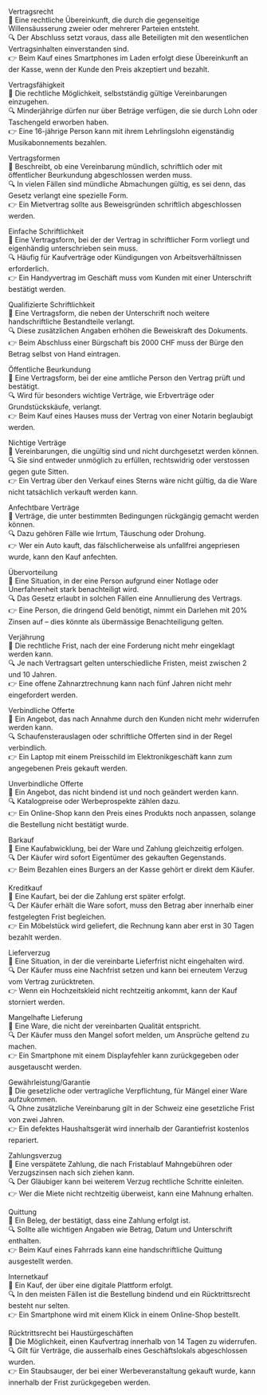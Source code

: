 Vertragsrecht  
📌 Eine rechtliche Übereinkunft, die durch die gegenseitige Willensäusserung zweier oder mehrerer Parteien entsteht.  
🔍 Der Abschluss setzt voraus, dass alle Beteiligten mit den wesentlichen Vertragsinhalten einverstanden sind.  
👉 Beim Kauf eines Smartphones im Laden erfolgt diese Übereinkunft an der Kasse, wenn der Kunde den Preis akzeptiert und bezahlt.  

Vertragsfähigkeit  
📌 Die rechtliche Möglichkeit, selbstständig gültige Vereinbarungen einzugehen.  
🔍 Minderjährige dürfen nur über Beträge verfügen, die sie durch Lohn oder Taschengeld erworben haben.  
👉 Eine 16-jährige Person kann mit ihrem Lehrlingslohn eigenständig Musikabonnements bezahlen.  

Vertragsformen  
📌 Beschreibt, ob eine Vereinbarung mündlich, schriftlich oder mit öffentlicher Beurkundung abgeschlossen werden muss.  
🔍 In vielen Fällen sind mündliche Abmachungen gültig, es sei denn, das Gesetz verlangt eine spezielle Form.  
👉 Ein Mietvertrag sollte aus Beweisgründen schriftlich abgeschlossen werden.  

Einfache Schriftlichkeit  
📌 Eine Vertragsform, bei der der Vertrag in schriftlicher Form vorliegt und eigenhändig unterschrieben sein muss.  
🔍 Häufig für Kaufverträge oder Kündigungen von Arbeitsverhältnissen erforderlich.  
👉 Ein Handyvertrag im Geschäft muss vom Kunden mit einer Unterschrift bestätigt werden.  

Qualifizierte Schriftlichkeit  
📌 Eine Vertragsform, die neben der Unterschrift noch weitere handschriftliche Bestandteile verlangt.  
🔍 Diese zusätzlichen Angaben erhöhen die Beweiskraft des Dokuments.  
👉 Beim Abschluss einer Bürgschaft bis 2000 CHF muss der Bürge den Betrag selbst von Hand eintragen.  

Öffentliche Beurkundung  
📌 Eine Vertragsform, bei der eine amtliche Person den Vertrag prüft und bestätigt.  
🔍 Wird für besonders wichtige Verträge, wie Erbverträge oder Grundstückskäufe, verlangt.  
👉 Beim Kauf eines Hauses muss der Vertrag von einer Notarin beglaubigt werden.  

Nichtige Verträge  
📌 Vereinbarungen, die ungültig sind und nicht durchgesetzt werden können.  
🔍 Sie sind entweder unmöglich zu erfüllen, rechtswidrig oder verstossen gegen gute Sitten.  
👉 Ein Vertrag über den Verkauf eines Sterns wäre nicht gültig, da die Ware nicht tatsächlich verkauft werden kann.  

Anfechtbare Verträge  
📌 Verträge, die unter bestimmten Bedingungen rückgängig gemacht werden können.  
🔍 Dazu gehören Fälle wie Irrtum, Täuschung oder Drohung.  
👉 Wer ein Auto kauft, das fälschlicherweise als unfallfrei angepriesen wurde, kann den Kauf anfechten.  

Übervorteilung  
📌 Eine Situation, in der eine Person aufgrund einer Notlage oder Unerfahrenheit stark benachteiligt wird.  
🔍 Das Gesetz erlaubt in solchen Fällen eine Annullierung des Vertrags.  
👉 Eine Person, die dringend Geld benötigt, nimmt ein Darlehen mit 20% Zinsen auf – dies könnte als übermässige Benachteiligung gelten.  

Verjährung  
📌 Die rechtliche Frist, nach der eine Forderung nicht mehr eingeklagt werden kann.  
🔍 Je nach Vertragsart gelten unterschiedliche Fristen, meist zwischen 2 und 10 Jahren.  
👉 Eine offene Zahnarztrechnung kann nach fünf Jahren nicht mehr eingefordert werden.  

Verbindliche Offerte  
📌 Ein Angebot, das nach Annahme durch den Kunden nicht mehr widerrufen werden kann.  
🔍 Schaufensterauslagen oder schriftliche Offerten sind in der Regel verbindlich.  
👉 Ein Laptop mit einem Preisschild im Elektronikgeschäft kann zum angegebenen Preis gekauft werden.  

Unverbindliche Offerte  
📌 Ein Angebot, das nicht bindend ist und noch geändert werden kann.  
🔍 Katalogpreise oder Werbeprospekte zählen dazu.  
👉 Ein Online-Shop kann den Preis eines Produkts noch anpassen, solange die Bestellung nicht bestätigt wurde.  

Barkauf  
📌 Eine Kaufabwicklung, bei der Ware und Zahlung gleichzeitig erfolgen.  
🔍 Der Käufer wird sofort Eigentümer des gekauften Gegenstands.  
👉 Beim Bezahlen eines Burgers an der Kasse gehört er direkt dem Käufer.  

Kreditkauf  
📌 Eine Kaufart, bei der die Zahlung erst später erfolgt.  
🔍 Der Käufer erhält die Ware sofort, muss den Betrag aber innerhalb einer festgelegten Frist begleichen.  
👉 Ein Möbelstück wird geliefert, die Rechnung kann aber erst in 30 Tagen bezahlt werden.  

Lieferverzug  
📌 Eine Situation, in der die vereinbarte Lieferfrist nicht eingehalten wird.  
🔍 Der Käufer muss eine Nachfrist setzen und kann bei erneutem Verzug vom Vertrag zurücktreten.  
👉 Wenn ein Hochzeitskleid nicht rechtzeitig ankommt, kann der Kauf storniert werden.  

Mangelhafte Lieferung  
📌 Eine Ware, die nicht der vereinbarten Qualität entspricht.  
🔍 Der Käufer muss den Mangel sofort melden, um Ansprüche geltend zu machen.  
👉 Ein Smartphone mit einem Displayfehler kann zurückgegeben oder ausgetauscht werden.  

Gewährleistung/Garantie  
📌 Die gesetzliche oder vertragliche Verpflichtung, für Mängel einer Ware aufzukommen.  
🔍 Ohne zusätzliche Vereinbarung gilt in der Schweiz eine gesetzliche Frist von zwei Jahren.  
👉 Ein defektes Haushaltsgerät wird innerhalb der Garantiefrist kostenlos repariert.  

Zahlungsverzug  
📌 Eine verspätete Zahlung, die nach Fristablauf Mahngebühren oder Verzugszinsen nach sich ziehen kann.  
🔍 Der Gläubiger kann bei weiterem Verzug rechtliche Schritte einleiten.  
👉 Wer die Miete nicht rechtzeitig überweist, kann eine Mahnung erhalten.  

Quittung  
📌 Ein Beleg, der bestätigt, dass eine Zahlung erfolgt ist.  
🔍 Sollte alle wichtigen Angaben wie Betrag, Datum und Unterschrift enthalten.  
👉 Beim Kauf eines Fahrrads kann eine handschriftliche Quittung ausgestellt werden.  

Internetkauf  
📌 Ein Kauf, der über eine digitale Plattform erfolgt.  
🔍 In den meisten Fällen ist die Bestellung bindend und ein Rücktrittsrecht besteht nur selten.  
👉 Ein Smartphone wird mit einem Klick in einem Online-Shop bestellt.  

Rücktrittsrecht bei Haustürgeschäften  
📌 Die Möglichkeit, einen Kaufvertrag innerhalb von 14 Tagen zu widerrufen.  
🔍 Gilt für Verträge, die ausserhalb eines Geschäftslokals abgeschlossen wurden.  
👉 Ein Staubsauger, der bei einer Werbeveranstaltung gekauft wurde, kann innerhalb der Frist zurückgegeben werden.  
